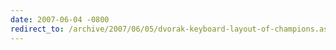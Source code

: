 ```yaml
---
date: 2007-06-04 -0800
redirect_to: /archive/2007/06/05/dvorak-keyboard-layout-of-champions.aspx/
---
```

